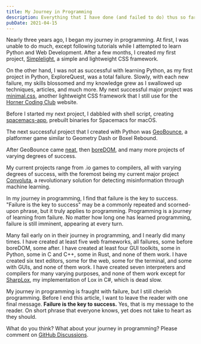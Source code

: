 ```yaml
---
title: My Journey in Programming
description: Everything that I have done (and failed to do) thus so far.
pubDate: 2021-04-15
---
```


Nearly three years ago, I began my journey in programming. At first, I was unable to do much, except following tutorials while I attempted to learn Python and Web Development. After a few months, I created my first project, [Simplelight](https://simplelight.github.io/), a simple and lightweight CSS framework.

On the other hand, I was not as successful with learning Python, as my first project in Python, ExploreQuest, was a total failure. Slowly, with each new failure, my skills blossomed and my knowledge grew as I swallowed up techniques, articles, and much more. My next successful major project was [minimal.css](https://github.com/HereIsKevin/minimal.css), another lightweight CSS framework that I still use for the [Horner Coding Club](https://hornercodingclub.github.io/) website.

Before I started my next project, I dabbled with shell script, creating [spacemacs-app](https://github.com/HereIsKevin/spacemacs-app), prebuilt binaries for Spacemacs for macOS.

The next successful project that I created with Python was [GeoBounce](https://github.com/boredomgames/GeoBounce), a platformer game similar to Geometry Dash or Boxel Rebound.

After GeoBounce came [neat](https://github.com/HereIsKevin/neat), then [boreDOM](https://github.com/HereIsKevin/boreDOM), and many more projects of varying degrees of success.

My current projects range from .io games to compilers, all with varying degrees of success, with the foremost being my current major project [Convoluta](https://convoluta.github.io/), a revolutionary solution for detecting misinformation through machine learning.

In my journey in programming, I find that failure is the key to success. "Failure is the key to success" may be a commonly repeated and scorned-upon phrase, but it truly applies to programming. Programming is a journey of learning from failure. No matter how long one has learned programming, failure is still imminent, appearing at every turn.

Many fail early on in their journey in programming, and I nearly did many times. I have created at least five web frameworks, all failures, some before boreDOM, some after. I have created at least four GUI toolkits, some in Python, some in C and C++, some in Rust, and none of them work. I have created six text editors, some for the web, some for the terminal, and some with GUIs, and none of them work. I have created seven interpreters and compilers for many varying purposes, and none of them work except for [SharpLox](https://github.com/HereIsKevin/SharpLox), my implementation of Lox in C#, which is dead slow.

My journey in programming is fraught with failure, but I still cherish programming. Before I end this article, I want to leave the reader with one final message. **Failure is the key to success.** Yes, that is my message to the reader. On short phrase that everyone knows, yet does not take to heart as they should.

What do you think? What about your journey in programming? Please comment on [GitHub Discussions](https://github.com/HereIsKevin/HereIsKevin/discussions/7).
